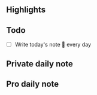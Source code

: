 ## Highlights

## Todo
- [ ] Write today's note 🔁 every day
## Private daily note

## Pro daily note
